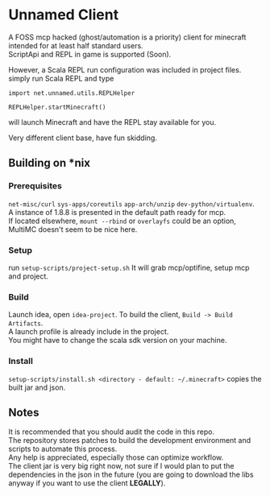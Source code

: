 # Unnamed Client
A FOSS mcp hacked (ghost/automation is a priority) client for minecraft intended for at least half standard users.  
ScriptApi and REPL in game is supported (Soon).  

However, a Scala REPL run configuration was included in project files.
simply run Scala REPL and type
```
import net.unnamed.utils.REPLHelper
 
REPLHelper.startMinecraft()
```
will launch Minecraft and have the REPL stay available for you.

Very different client base, have fun skidding.
## Building on *nix
### Prerequisites
`net-misc/curl` `sys-apps/coreutils` `app-arch/unzip` `dev-python/virtualenv`.  
A instance of 1.8.8 is presented in the default path ready for mcp.      
If located elsewhere, `mount --rbind` or `overlayfs` could be an option, MultiMC doesn't seem to be nice here.

### Setup

run `setup-scripts/project-setup.sh`
It will grab mcp/optifine, setup mcp and project.  

### Build

Launch idea, open `idea-project`.
To build the client, `Build -> Build Artifacts`.  
A launch profile is already include in the project.  
You might have to change the scala sdk version on your machine.

### Install

`setup-scripts/install.sh <directory - default: ~/.minecraft>` copies the built jar and json.

## Notes
It is recommended that you should audit the code in this repo.  
The repository stores patches to build the development environment and scripts to automate this process.  
Any help is appreciated, especially those can optimize workflow.  
The client jar is very big right now, not sure if I would plan to put the dependencies in the json in the future 
(you are going to download the libs anyway if you want to use the client **LEGALLY**).  